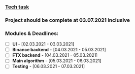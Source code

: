 ### [Tech task](https://docs.google.com/document/d/1BmsxJFoXSyN4aNhKSXZo6PjbelTOagjDLGiQ6egEQ4k/edit?usp=sharing)

### Project should be complete at 03.07.2021 inclusive

### Modules & Deadlines:
- [ ] **UI** - \[02.03.2021 - 03.03.2021\]
- [ ] **Binance backend** - \[04.03.2021 - 05.03.2021\]
- [ ] **FTX backend** - \[04.03.2021 - 05.03.2021\]
- [ ] **Main algorithm** - \[05.03.2021 - 06.03.2021\]
- [ ] **Testing** - \[06.03.2021 - 07.03.2021\]
